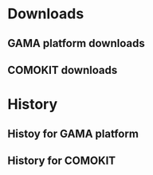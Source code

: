 # Downloads

## GAMA platform downloads

<ul id="gama"></ul>

## COMOKIT downloads

<ul id="comokit"></ul>


# History

## Histoy for GAMA platform

<ul id="histo-gama"></ul>

## History for COMOKIT

<ul id="histo-comokit"></ul>

<script src="./assets/ajax.js"></script>
<script src="./assets/github.js"></script>
<script src="./assets/fromData.js"></script>
<canvas id="myChart" style="width:100%;max-width:700px"></canvas>
<script src="graph.js"></script>
